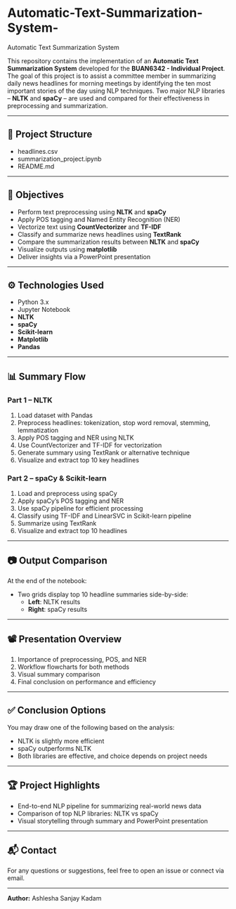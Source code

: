 # Automatic-Text-Summarization-System-
Automatic Text Summarization System

This repository contains the implementation of an **Automatic Text Summarization System** developed for the **BUAN6342 - Individual Project**. The goal of this project is to assist a committee member in summarizing daily news headlines for morning meetings by identifying the ten most important stories of the day using NLP techniques. Two major NLP libraries – **NLTK** and **spaCy** – are used and compared for their effectiveness in preprocessing and summarization.

---

## 📁 Project Structure

- headlines.csv 
- summarization_project.ipynb
- README.md

---

## 📌 Objectives

- Perform text preprocessing using **NLTK** and **spaCy**
- Apply POS tagging and Named Entity Recognition (NER)
- Vectorize text using **CountVectorizer** and **TF-IDF**
- Classify and summarize news headlines using **TextRank**
- Compare the summarization results between **NLTK** and **spaCy**
- Visualize outputs using **matplotlib**
- Deliver insights via a PowerPoint presentation

---

## ⚙️ Technologies Used

- Python 3.x
- Jupyter Notebook
- **NLTK**
- **spaCy**
- **Scikit-learn**
- **Matplotlib**
- **Pandas**

---

## 📊 Summary Flow

### Part 1 – NLTK
1. Load dataset with Pandas
2. Preprocess headlines: tokenization, stop word removal, stemming, lemmatization
3. Apply POS tagging and NER using NLTK
4. Use CountVectorizer and TF-IDF for vectorization
5. Generate summary using TextRank or alternative technique
6. Visualize and extract top 10 key headlines

### Part 2 – spaCy & Scikit-learn
1. Load and preprocess using spaCy
2. Apply spaCy’s POS tagging and NER
3. Use spaCy pipeline for efficient processing
4. Classify using TF-IDF and LinearSVC in Scikit-learn pipeline
5. Summarize using TextRank
6. Visualize and extract top 10 headlines

---

## 📷 Output Comparison

At the end of the notebook:
- Two grids display top 10 headline summaries side-by-side:
  - **Left**: NLTK results
  - **Right**: spaCy results

---

## 📽 Presentation Overview

1. Importance of preprocessing, POS, and NER
2. Workflow flowcharts for both methods
3. Visual summary comparison
4. Final conclusion on performance and efficiency

---

## ✅ Conclusion Options

You may draw one of the following based on the analysis:
- NLTK is slightly more efficient
- spaCy outperforms NLTK
- Both libraries are effective, and choice depends on project needs

---

## 🏆 Project Highlights

- End-to-end NLP pipeline for summarizing real-world news data
- Comparison of top NLP libraries: NLTK vs spaCy
- Visual storytelling through summary and PowerPoint presentation

---

## 📬 Contact

For any questions or suggestions, feel free to open an issue or connect via email.

---


**Author:** Ashlesha Sanjay Kadam

